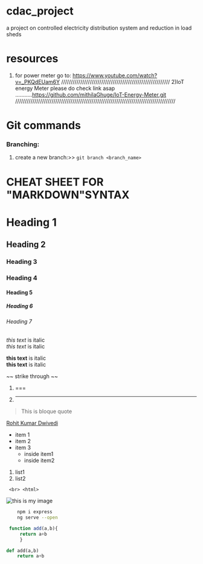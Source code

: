 # cdac_project
a project on controlled electricity distribution system and reduction in load sheds
# resources
1) for power meter go to: https://www.youtube.com/watch?v=_PKQdEUam6Y
/////////////////////////////////////////////////////////
2)IoT energy Meter please do check link asap
...........https://github.com/mithilaGhuge/IoT-Energy-Meter.git
////////////////////////////////////////////////////////////////////////////////////

# Git commands

### Branching:
1) create a new branch:>> `git branch <branch_name>`



# CHEAT SHEET FOR "MARKDOWN"SYNTAX
<!-- dummy code for learning  markdown lang>
<!-- heading -->
# Heading 1
## Heading 2
### Heading 3
### Heading 4
#### Heading 5
##### Heading 6
###### Heading 7
<!-- Italics -->
*this text* is italic <br>
_this text_ is italic
<!-- Strong -->

**this text** is italic <br>
__this text__ is italic

<!-- Strike through -->
~~ strike through ~~
<!-- horizontal rule -->
1) ===
2) ___

<!-- block quotes -->
> This is bloque quote
<!-- LINK -->
[Rohit Kumar Dwivedi](rohitkumardwivedi.ml "goto my website") 

<!-- Ordered list  -->
* item 1
* item 2
* item 3
    * inside item1
    * inside item2

<!-- unorderd lis-->
1. list1
1. list2
<!-- code -->
` <br> <html>`
<!-- image-->
![this is my image](https://avatars0.githubusercontent.com/u/30552632?s=40&v=4)

<!-- gihub specific codes-->
<!--codes -->
```bash
    npm i express
    ng serve --open
```

```javascript
 function add(a,b){
     return a+b
     }
```
```python
def add(a,b)
    return a+b
```

